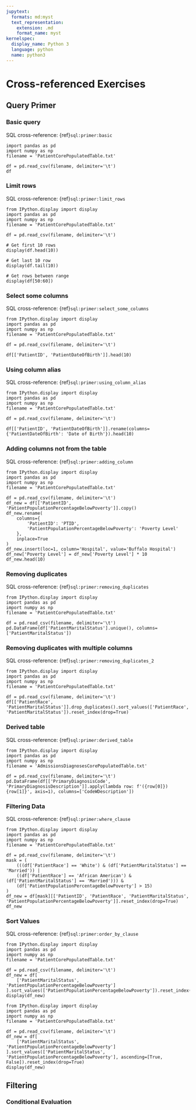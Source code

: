 ```yaml
---
jupytext:
  formats: md:myst
  text_representation:
    extension: .md
    format_name: myst
kernelspec:
  display_name: Python 3
  language: python
  name: python3
---
```


# Cross-referenced Exercises

## Query Primer

### Basic query
SQL cross-reference: {ref}`sql:primer:basic`

```{code-cell} ipython3
import pandas as pd
import numpy as np
filename = 'PatientCorePopulatedTable.txt'

df = pd.read_csv(filename, delimiter='\t')
df
```

### Limit rows
SQL cross-reference: {ref}`sql:primer:limit_rows`

```{code-cell} ipython3
from IPython.display import display
import pandas as pd
import numpy as np
filename = 'PatientCorePopulatedTable.txt'

df = pd.read_csv(filename, delimiter='\t')

# Get first 10 rows
display(df.head(10))

# Get last 10 row
display(df.tail(10))

# Get rows between range
display(df[50:60])
```

### Select some columns
SQL cross-reference: {ref}`sql:primer:select_some_columns`

```{code-cell} ipython3
from IPython.display import display
import pandas as pd
import numpy as np
filename = 'PatientCorePopulatedTable.txt'

df = pd.read_csv(filename, delimiter='\t')

df[['PatientID', 'PatientDateOfBirth']].head(10)
```

### Using column alias
SQL cross-reference: {ref}`sql:primer:using_column_alias`

```{code-cell} ipython3
from IPython.display import display
import pandas as pd
import numpy as np
filename = 'PatientCorePopulatedTable.txt'

df = pd.read_csv(filename, delimiter='\t')

df[['PatientID', 'PatientDateOfBirth']].rename(columns={'PatientDateOfBirth': 'Date of Birth'}).head(10)
```

### Adding columns not from the table
SQL cross-reference: {ref}`sql:primer:adding_column`

```{code-cell} ipython3
from IPython.display import display
import pandas as pd
import numpy as np
filename = 'PatientCorePopulatedTable.txt'

df = pd.read_csv(filename, delimiter='\t')
df_new = df[['PatientID', 'PatientPopulationPercentageBelowPoverty']].copy()
df_new.rename(
    columns={
        'PatientID': 'PTID', 
        'PatientPopulationPercentageBelowPoverty': 'Poverty Level'
    }, 
    inplace=True
)
df_new.insert(loc=1, column='Hospital', value='Buffalo Hospital')
df_new['Poverty Level'] = df_new['Poverty Level'] * 10
df_new.head(10)
```

### Removing duplicates
SQL cross-reference: {ref}`sql:primer:removing_duplicates`

```{code-cell} ipython3
from IPython.display import display
import pandas as pd
import numpy as np
filename = 'PatientCorePopulatedTable.txt'

df = pd.read_csv(filename, delimiter='\t')
pd.DataFrame(df['PatientMaritalStatus'].unique(), columns=['PatientMaritalStatus'])
```

### Removing duplicates with multiple columns
SQL cross-reference: {ref}`sql:primer:removing_duplicates_2`

```{code-cell} ipython3
from IPython.display import display
import pandas as pd
import numpy as np
filename = 'PatientCorePopulatedTable.txt'

df = pd.read_csv(filename, delimiter='\t')
df[['PatientRace', 'PatientMaritalStatus']].drop_duplicates().sort_values(['PatientRace', 'PatientMaritalStatus']).reset_index(drop=True)
```

### Derived table
SQL cross-reference: {ref}`sql:primer:derived_table`

```{code-cell} ipython3
from IPython.display import display
import pandas as pd
import numpy as np
filename = 'AdmissionsDiagnosesCorePopulatedTable.txt'

df = pd.read_csv(filename, delimiter='\t')
pd.DataFrame(df[['PrimaryDiagnosisCode', 'PrimaryDiagnosisDescription']].apply(lambda row: f'({row[0]}) {row[1]}', axis=1), columns=['CodeWDescription'])

```


### Filtering Data
SQL cross-reference: {ref}`sql:primer:where_clause`

```{code-cell} ipython3
from IPython.display import display
import pandas as pd
import numpy as np
filename = 'PatientCorePopulatedTable.txt'

df = pd.read_csv(filename, delimiter='\t')
mask = (
    (((df['PatientRace'] == 'White') & (df['PatientMaritalStatus'] == 'Married')) |
    ((df['PatientRace'] == 'African American') & (df['PatientMaritalStatus'] == 'Married'))) &
    (df['PatientPopulationPercentageBelowPoverty'] > 15)
)
df_new = df[mask][['PatientID', 'PatientRace', 'PatientMaritalStatus', 'PatientPopulationPercentageBelowPoverty']].reset_index(drop=True)
df_new
```

### Sort Values
SQL cross-reference: {ref}`sql:primer:order_by_clause`

```{code-cell} ipython3
from IPython.display import display
import pandas as pd
import numpy as np
filename = 'PatientCorePopulatedTable.txt'

df = pd.read_csv(filename, delimiter='\t')
df_new = df[
    ['PatientMaritalStatus', 'PatientPopulationPercentageBelowPoverty']
].sort_values(['PatientPopulationPercentageBelowPoverty']).reset_index(drop=True)
display(df_new)
```

```{code-cell} ipython3
from IPython.display import display
import pandas as pd
import numpy as np
filename = 'PatientCorePopulatedTable.txt'

df = pd.read_csv(filename, delimiter='\t')
df_new = df[
    ['PatientMaritalStatus', 'PatientPopulationPercentageBelowPoverty']
].sort_values(['PatientMaritalStatus', 'PatientPopulationPercentageBelowPoverty'], ascending=[True, False]).reset_index(drop=True)
display(df_new)
```

## Filtering

### Conditional Evaluation 
